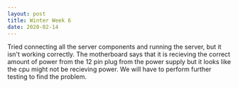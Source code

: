 ```yaml
---
layout: post
title: Winter Week 6
date: 2020-02-14
---
```

Tried connecting all the server components and running the server, but it isn't working correctly. The motherboard says that it is recieving the correct amount of power from the 12 pin plug from the power supply but it looks like the cpu might not be recieving power. We will have to perform further testing to find the problem.